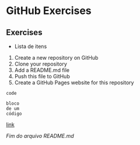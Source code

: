 # GitHub Exercises

## Exercises

- Lista de itens

1. Create a new repository on GitHub
2. Clone your repository 
3. Add a README.md file
4. Push this file to GitHub 
5. Create a GitHub Pages website for this repository

`code`

```
bloco
de um 
código
```

[link](https://www.youtube.com)

*Fim do arquivo README.md*
